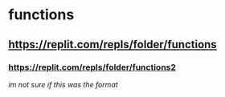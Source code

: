 # functions
## https://replit.com/repls/folder/functions
### https://replit.com/repls/folder/functions2
*im not sure if this was the format*

